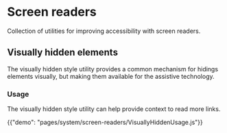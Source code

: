 # Screen readers

<p class="description">Collection of utilities for improving accessibility with screen readers.</p>

## Visually hidden elements

The visually hidden style utility provides a common mechanism for hidings elements visually, but making them available for the assistive technology.

### Usage

The visually hidden style utility can help provide context to read more links.

{{"demo": "pages/system/screen-readers/VisuallyHiddenUsage.js"}}
